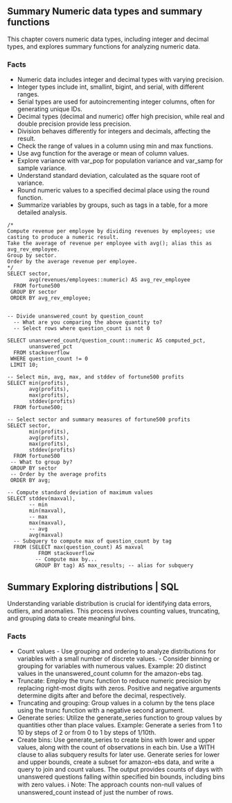 ## Summary Numeric data types and summary functions 

This chapter covers numeric data types, including integer and decimal types, and explores summary functions for analyzing numeric data.

### Facts
- Numeric data includes integer and decimal types with varying precision.
- Integer types include int, smallint, bigint, and serial, with different ranges.
- Serial types are used for autoincrementing integer columns, often for generating unique IDs.
- Decimal types (decimal and numeric) offer high precision, while real and double precision provide less precision.
- Division behaves differently for integers and decimals, affecting the result.
- Check the range of values in a column using min and max functions.
- Use avg function for the average or mean of column values.
- Explore variance with var_pop for population variance and var_samp for sample variance.
- Understand standard deviation, calculated as the square root of variance.
- Round numeric values to a specified decimal place using the round function.
- Summarize variables by groups, such as tags in a table, for a more detailed analysis.

```
/*
Compute revenue per employee by dividing revenues by employees; use casting to produce a numeric result.
Take the average of revenue per employee with avg(); alias this as avg_rev_employee.
Group by sector.
Order by the average revenue per employee.
*/
SELECT sector, 
       avg(revenues/employees::numeric) AS avg_rev_employee
  FROM fortune500
 GROUP BY sector
 ORDER BY avg_rev_employee;


-- Divide unanswered_count by question_count
  -- What are you comparing the above quantity to?
  -- Select rows where question_count is not 0

SELECT unanswered_count/question_count::numeric AS computed_pct, 
       unanswered_pct
  FROM stackoverflow
 WHERE question_count != 0
 LIMIT 10;

-- Select min, avg, max, and stddev of fortune500 profits
SELECT min(profits),
       avg(profits),
       max(profits),
       stddev(profits)
  FROM fortune500;

-- Select sector and summary measures of fortune500 profits
SELECT sector,
       min(profits),
       avg(profits),
       max(profits),
       stddev(profits)
  FROM fortune500
 -- What to group by?
 GROUP BY sector
 -- Order by the average profits
 ORDER BY avg;

-- Compute standard deviation of maximum values
SELECT stddev(maxval),
       -- min
       min(maxval),
       -- max
       max(maxval),
       -- avg
       avg(maxval)
  -- Subquery to compute max of question_count by tag
  FROM (SELECT max(question_count) AS maxval
          FROM stackoverflow
         -- Compute max by...
         GROUP BY tag) AS max_results; -- alias for subquery
```

## Summary Exploring distributions | SQL

Understanding variable distribution is crucial for identifying data errors, outliers, and anomalies. This process involves counting values, truncating, and grouping data to create meaningful bins.

### Facts
- Count values
       - Use grouping and ordering to analyze distributions for variables with a small number of discrete values.
       - Consider binning or grouping for variables with numerous values.
  Example: 20 distinct values in the unanswered_count column for the amazon-ebs tag.
- Truncate: Employ the trunc function to reduce numeric precision by replacing right-most digits with zeros. Positive and negative arguments determine digits after and before the decimal, respectively.
- Truncating and grouping: Group values in a column by the tens place using the trunc function with a negative second argument.
- Generate series: Utilize the generate_series function to group values by quantities other than place values. Example: Generate a series from 1 to 10 by steps of 2 or from 0 to 1 by steps of 1/10th.
- Create bins: Use generate_series to create bins with lower and upper values, along with the count of observations in each bin. Use a WITH clause to alias subquery results for later use. Generate series for lower and upper bounds, create a subset for amazon-ebs data, and write a query to join and count values. The output provides counts of days with unanswered questions falling within specified bin bounds, including bins with zero values.
ℹ️ Note: The approach counts non-null values of unanswered_count instead of just the number of rows.
